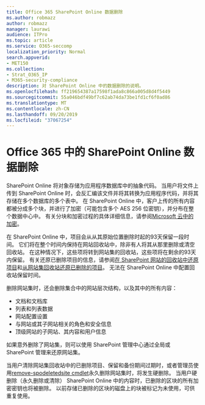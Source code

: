 ```yaml
---
title: Office 365 SharePoint Online 数据删除
ms.author: robmazz
author: robmazz
manager: laurawi
audience: ITPro
ms.topic: article
ms.service: O365-seccomp
localization_priority: Normal
search.appverid:
- MET150
ms.collection:
- Strat_O365_IP
- M365-security-compliance
description: 对 SharePoint Online 中的数据删除的说明。
ms.openlocfilehash: ff219654387a17598f1ada8c866a005d8d4f5449
ms.sourcegitcommit: 55a046bdf49bf7c62ab74da73be1fd1cf6f0ad86
ms.translationtype: MT
ms.contentlocale: zh-CN
ms.lasthandoff: 09/20/2019
ms.locfileid: "37067254"
---
```

# <a name="sharepoint-online-data-deletion-in-office-365"></a>Office 365 中的 SharePoint Online 数据删除

SharePoint Online 将对象存储为应用程序数据库中的抽象代码。 当用户将文件上传到 SharePoint Online 时，会反汇编该文件并将其转换为应用程序代码，并将其存储在多个数据库的多个表中。 在 SharePoint Online 中，客户上传的所有内容都被分成多个块，并进行了加密（可能包含多个 AES 256 位密钥），并分布在整个数据中心中。 有关分块和加密过程的具体详细信息，请参阅[Microsoft 云中的加密](/microsoft-365/compliance/office-365-encryption-in-the-microsoft-cloud-overview.md)。 

在 SharePoint Online 中，项目会从从其原始位置删除时起的93天保留一段时间。 它们将在整个时间内保持在网站回收站中，除非有人将其从那里删除或清空回收站。 在这种情况下，这些项将转到网站集的回收站，这些项将在剩余的93天内保留。 有关还原已删除项目的信息，请参阅[在 SharePoint 网站的回收站中还原项目](https://support.office.com/en-us/article/6df466b6-55f2-4898-8d6e-c0dff851a0be#ID0EAADAAA=Online
)和[从网站集回收站还原已删除的项目](https://support.office.com/article/5fa924ee-16d7-487b-9a0a-021b9062d14b)。 无法在 SharePoint Online 中配置回收站保留时间。

删除网站集时，还会删除集合中的网站层次结构，以及其中的所有内容：
- 文档和文档库
- 列表和列表数据
- 网站配置设置
- 与网站或其子网站相关的角色和安全信息
- 顶级网站的子网站、其内容和用户信息

如果意外删除了网站集，则可以使用 SharePoint 管理中心通过全局或 SharePoint 管理来还原网站集。 

当用户清除网站集回收站中的已删除项目、保留和备份期间过期时，或者管理员使用[remove-spodeletedsite cmdlet](/powershell/module/sharepoint-online/Remove-SPODeletedSite?view=sharepoint-ps)永久删除网站集时，将发生硬删除。 当用户硬删除（永久删除或清除） SharePoint Online 中的内容时，已删除的区块的所有加密密钥也将被删除。 以前存储已删除的区块的磁盘上的块被标记为未使用，可供重复使用。
